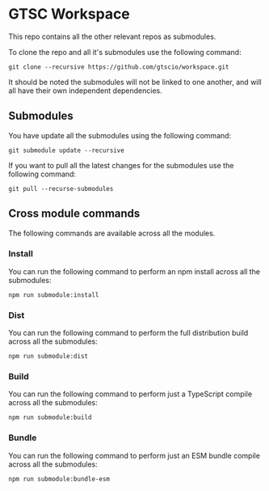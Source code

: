 # GTSC Workspace

This repo contains all the other relevant repos as submodules.

To clone the repo and all it's submodules use the following command:

```shell
git clone --recursive https://github.com/gtscio/workspace.git
```

It should be noted the submodules will not be linked to one another, and will all have their own independent dependencies.

## Submodules

You have update all the submodules using the following command:

```shell
git submodule update --recursive
```

If you want to pull all the latest changes for the submodules use the following command:

```shell
git pull --recurse-submodules
```

## Cross module commands

The following commands are available across all the modules.

### Install

You can run the following command to perform an npm install across all the submodules:

```shell
npm run submodule:install
```

### Dist

You can run the following command to perform the full distribution build across all the submodules:

```shell
npm run submodule:dist
```

### Build

You can run the following command to perform just a TypeScript compile across all the submodules:

```shell
npm run submodule:build
```

### Bundle

You can run the following command to perform just an ESM bundle compile across all the submodules:

```shell
npm run submodule:bundle-esm
```
